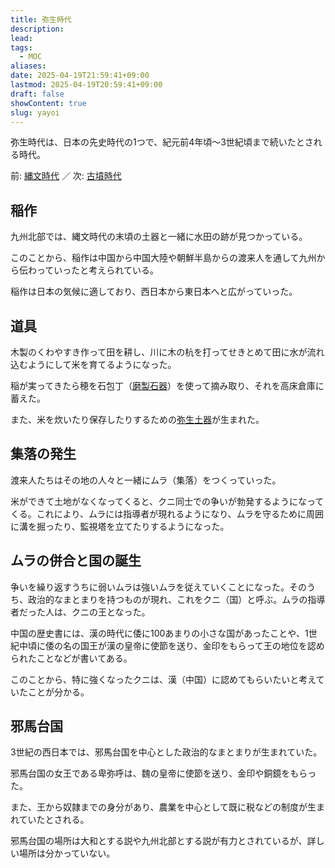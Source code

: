 ```yaml
---
title: 弥生時代
description: 
lead: 
tags:
  - MOC
aliases: 
date: 2025-04-19T21:59:41+09:00
lastmod: 2025-04-19T20:59:41+09:00
draft: false
showContent: true
slug: yayoi
---
```

弥生時代は、日本の先史時代の1つで、紀元前4年頃〜3世紀頃まで続いたとされる時代。

前: [縄文時代](../joumon/縄文時代.md) ／ 次: [古墳時代](../kofun/古墳時代.md)

## 稲作
九州北部では、縄文時代の末頃の土器と一緒に水田の跡が見つかっている。

このことから、稲作は中国から中国大陸や朝鮮半島からの渡来人を通して九州から伝わっていったと考えられている。

稲作は日本の気候に適しており、西日本から東日本へと広がっていった。

## 道具
木製のくわやすき作って田を耕し、川に木の杭を打ってせきとめて田に水が流れ込むようにして米を育てるようになった。

稲が実ってきたら穂を石包丁（[磨製石器](../joumon/磨製石器.md)）を使って摘み取り、それを高床倉庫に蓄えた。

また、米を炊いたり保存したりするための[弥生土器](弥生土器.md)が生まれた。

## 集落の発生
渡来人たちはその地の人々と一緒にムラ（集落）をつくっていった。

米ができて土地がなくなってくると、クニ同士での争いが勃発するようになってくる。これにより、ムラには指導者が現れるようになり、ムラを守るために周囲に溝を掘ったり、監視塔を立てたりするようになった。

## ムラの併合と国の誕生
争いを繰り返すうちに弱いムラは強いムラを従えていくことになった。そのうち、政治的なまとまりを持つものが現れ、これをクニ（国）と呼ぶ。ムラの指導者だった人は、クニの王となった。

中国の歴史書には、漢の時代に倭に100あまりの小さな国があったことや、1世紀中頃に倭の名の国王が漢の皇帝に使節を送り、金印をもらって王の地位を認められたことなどが書いてある。

このことから、特に強くなったクニは、漢（中国）に認めてもらいたいと考えていたことが分かる。

## 邪馬台国
3世紀の西日本では、邪馬台国を中心とした政治的なまとまりが生まれていた。

邪馬台国の女王である卑弥呼は、魏の皇帝に使節を送り、金印や銅鏡をもらった。

また、王から奴隷までの身分があり、農業を中心として既に税などの制度が生まれていたとされる。

邪馬台国の場所は大和とする説や九州北部とする説が有力とされているが、詳しい場所は分かっていない。